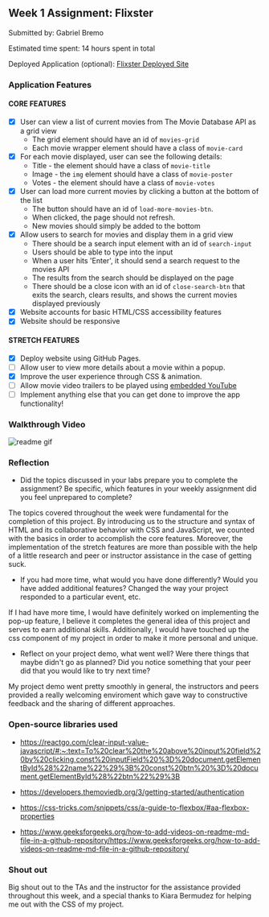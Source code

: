 

## Week 1 Assignment: Flixster

Submitted by: Gabriel Bremo

Estimated time spent: 14 hours spent in total

Deployed Application (optional): [Flixster Deployed Site](https://godmiliut.github.io/flixster_starter/)

### Application Features

#### CORE FEATURES

- [x] User can view a list of current movies from The Movie Database API as a grid view
  - The grid element should have an id of `movies-grid`
  - Each movie wrapper element should have a class of `movie-card`
- [x] For each movie displayed, user can see the following details:
  - Title - the element should have a class of `movie-title`
  - Image - the `img` element should have a class of `movie-poster`
  - Votes - the element should have a class of `movie-votes`
- [x] User can load more current movies by clicking a button at the bottom of the list
  - The button should have an id of `load-more-movies-btn`.
  - When clicked, the page should not refresh.
  - New movies should simply be added to the bottom
- [x] Allow users to search for movies and display them in a grid view
  - There should be a search input element with an id of `search-input`
  - Users should be able to type into the input
  - When a user hits 'Enter', it should send a search request to the movies API
  - The results from the search should be displayed on the page
  - There should be a close icon with an id of `close-search-btn` that exits the search, clears results, and shows the current movies displayed previously
- [x] Website accounts for basic HTML/CSS accessibility features
- [x] Website should be responsive

#### STRETCH FEATURES

- [x] Deploy website using GitHub Pages. 
- [ ] Allow user to view more details about a movie within a popup.
- [x] Improve the user experience through CSS & animation.
- [ ] Allow movie video trailers to be played using [embedded YouTube](https://support.google.com/youtube/answer/171780?hl=en)
- [ ] Implement anything else that you can get done to improve the app functionality!

### Walkthrough Video

![readme gif](https://user-images.githubusercontent.com/91387413/173156271-c295f6f0-b084-4f2a-941d-155e1124d78a.gif)

### Reflection

* Did the topics discussed in your labs prepare you to complete the assignment? Be specific, which features in your weekly assignment did you feel unprepared to complete?

The topics covered throughout the week were fundamental for the completion of this project. By introducing us to the structure and syntax of HTML and its collaborative behavior with CSS and JavaScript, we counted with the basics in order to accomplish the core features. Moreover, the implementation of the stretch features are more than possible with the help of a little research and peer or instructor assistance in the case of getting suck.

* If you had more time, what would you have done differently? Would you have added additional features? Changed the way your project responded to a particular event, etc.
  
If I had have more time, I would have definitely worked on implementing the pop-up feature, I believe it completes the general idea of this project and serves to earn additional skills. Additionally, I would have touched up the css component of my project in order to make it more personal and unique.

* Reflect on your project demo, what went well? Were there things that maybe didn't go as planned? Did you notice something that your peer did that you would like to try next time?

My project demo went pretty smoothly in general, the instructors and peers provided a really welcoming enviroment which gave way to constructive feedback and the sharing of different approaches.

### Open-source libraries used

- https://reactgo.com/clear-input-value-javascript/#:~:text=To%20clear%20the%20above%20input%20field%20by%20clicking,const%20inputField%20%3D%20document.getElementById%28%22name%22%29%3B%20const%20btn%20%3D%20document.getElementById%28%22btn%22%29%3B

- https://developers.themoviedb.org/3/getting-started/authentication

- https://css-tricks.com/snippets/css/a-guide-to-flexbox/#aa-flexbox-properties

- https://www.geeksforgeeks.org/how-to-add-videos-on-readme-md-file-in-a-github-repository/https://www.geeksforgeeks.org/how-to-add-videos-on-readme-md-file-in-a-github-repository/

### Shout out

Big shout out to the TAs and the instructor for the assistance provided throughout this week, and a special thanks to Kiara Bermudez for helping me out with the CSS of my project.
